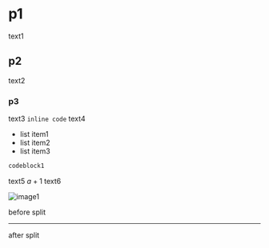 # p1

text1

## p2

text2

### p3

text3 `inline code` text4

- list item1
- list item2
- list item3

```sh
codeblock1
```

text5 $a+1$ text6

![image1](images/1.jpg)

before split

---

after split
